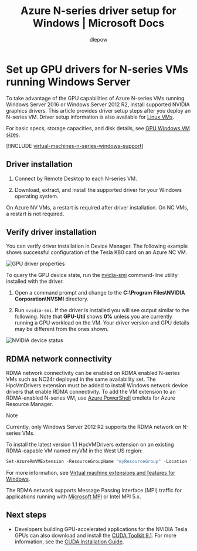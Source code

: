 ﻿---
title: Azure N-series driver setup for Windows | Microsoft Docs
description: How to set up NVIDIA GPU drivers for N-series VMs running Windows in Azure
services: virtual-machines-windows
documentationcenter: ''
author: dlepow
manager: timlt
editor: ''
tags: azure-resource-manager

ms.assetid: f3950c34-9406-48ae-bcd9-c0418607b37d
ms.service: virtual-machines-windows
ms.devlang: na
ms.topic: article
ms.tgt_pltfrm: vm-windows
ms.workload: infrastructure-services
ms.date: 12/14/2017
ms.author: danlep
ms.custom: H1Hack27Feb2017

---
# Set up GPU drivers for N-series VMs running Windows Server
To take advantage of the GPU capabilities of Azure N-series VMs running Windows Server 2016 or Windows Server 2012 R2, install supported NVIDIA graphics drivers. This article provides driver setup steps after you deploy an N-series VM. Driver setup information is also available for [Linux VMs](../linux/n-series-driver-setup.md?toc=%2fazure%2fvirtual-machines%2flinux%2ftoc.json).

For basic specs, storage capacities, and disk details, see [GPU Windows VM sizes](sizes-gpu.md?toc=%2fazure%2fvirtual-machines%2fwindows%2ftoc.json). 


[!INCLUDE [virtual-machines-n-series-windows-support](../../../includes/virtual-machines-n-series-windows-support.md)]



## Driver installation

1. Connect by Remote Desktop to each N-series VM.

2. Download, extract, and install the supported driver for your Windows operating system.

On Azure NV VMs, a restart is required after driver installation. On NC VMs, a restart is not required.

## Verify driver installation

You can verify driver installation in Device Manager. The following example shows successful configuration of the Tesla K80 card on an Azure NC VM.

![GPU driver properties](./media/n-series-driver-setup/GPU_driver_properties.png)

To query the GPU device state, run the [nvidia-smi](https://developer.nvidia.com/nvidia-system-management-interface) command-line utility installed with the driver.

1. Open a command prompt and change to the **C:\Program Files\NVIDIA Corporation\NVSMI** directory.

2. Run `nvidia-smi`. If the driver is installed you will see output similar to the following. Note that **GPU-Util** shows **0%** unless you are currently running a GPU workload on the VM. Your driver version and GPU details may be different from the ones shown.

![NVIDIA device status](./media/n-series-driver-setup/smi.png)  

## RDMA network connectivity

RDMA network connectivity can be enabled on RDMA enabled N-series VMs such as NC24r deployed in the same availability set. The HpcVmDrivers extension must be added to install Windows network device drivers that enable RDMA connectivity. To add the VM extension to an RDMA-enabled N-series VM, use [Azure PowerShell](/powershell/azure/overview) cmdlets for Azure Resource Manager.

> [!NOTE]
> Currently, only Windows Server 2012 R2 supports the RDMA network on N-series VMs.
> 

To install the latest version 1.1 HpcVMDrivers extension on an existing RDMA-capable VM named myVM in the West US region:
  ```PowerShell
  Set-AzureRmVMExtension -ResourceGroupName "myResourceGroup" -Location "westus" -VMName "myVM" -ExtensionName "HpcVmDrivers" -Publisher "Microsoft.HpcCompute" -Type "HpcVmDrivers" -TypeHandlerVersion "1.1"
  ```
  For more information, see [Virtual machine extensions and features for Windows](extensions-features.md?toc=%2fazure%2fvirtual-machines%2fwindows%2fclassic%2ftoc.json).

The RDMA network supports Message Passing Interface (MPI) traffic for applications running with [Microsoft MPI](https://msdn.microsoft.com/library/bb524831(v=vs.85).aspx) or Intel MPI 5.x. 


## Next steps

* Developers building GPU-accelerated applications for the NVIDIA Tesla GPUs can also download and install the [CUDA Toolkit 9.1](https://developer.nvidia.com/cuda-downloads). For more information, see the [CUDA Installation Guide](http://docs.nvidia.com/cuda/cuda-installation-guide-microsoft-windows/index.html#axzz4ZcwJvqYi).


